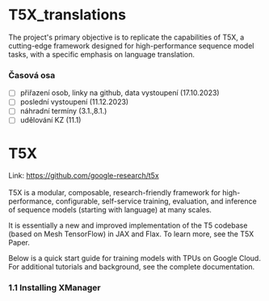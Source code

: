 # T5X_translations
The project's primary objective is to replicate the capabilities of T5X, a cutting-edge framework designed for high-performance sequence model tasks, with a specific emphasis on language translation. 

### Časová osa
- [ ] přiřazení osob, linky na github, data vystoupení (17.10.2023)
- [ ] poslední vystoupení (11.12.2023)
- [ ] náhradní termíny (3.1.,8.1.)
- [ ] udělování KZ (11.1)

# T5X
Link: https://github.com/google-research/t5x </br>
</br>
T5X is a modular, composable, research-friendly framework for high-performance, configurable, self-service training, evaluation, and inference of sequence models (starting with language) at many scales.

It is essentially a new and improved implementation of the T5 codebase (based on Mesh TensorFlow) in JAX and Flax. To learn more, see the T5X Paper.

Below is a quick start guide for training models with TPUs on Google Cloud. For additional tutorials and background, see the complete documentation.

### 1.1 Installing XManager  
